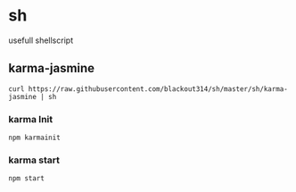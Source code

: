 # sh

usefull shellscript

## karma-jasmine

```
curl https://raw.githubusercontent.com/blackout314/sh/master/sh/karma-jasmine | sh
```

### karma Init

```
npm karmainit
```

### karma start

```
npm start
```

